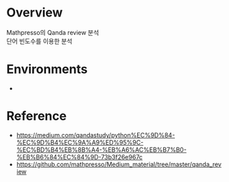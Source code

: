 # Overview
Mathpresso의 Qanda review 분석<br>
단어 빈도수를 이용한 분석<br>



# Environments
* 



# Reference
* https://medium.com/qandastudy/python%EC%9D%84-%EC%9D%B4%EC%9A%A9%ED%95%9C-%EC%BD%B4%EB%8B%A4-%EB%A6%AC%EB%B7%B0-%EB%B6%84%EC%84%9D-73b3f26e967c
* https://github.com/mathpresso/Medium_material/tree/master/qanda_review

